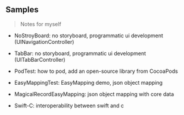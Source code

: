 ## Samples

> Notes for myself

* NoStroyBoard: no storyboard, programmatic ui development (UINavigationController)

* TabBar: no storyboard, programmatic ui development (UITabBarController)

* PodTest: how to pod, add an open-source library from CocoaPods

* EasyMappingTest: EasyMapping demo, json object mapping

* MagicalRecordEasyMapping: json object mapping with core data

* Swift-C: interoperability between swift and c

